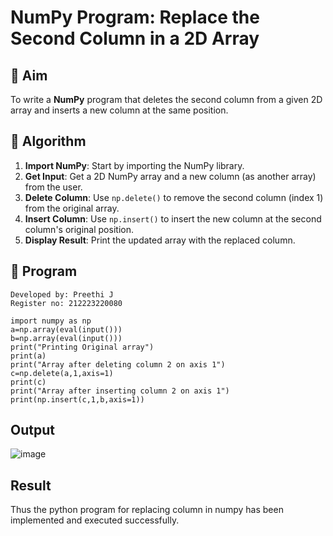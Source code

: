 # NumPy Program: Replace the Second Column in a 2D Array

## 🎯 Aim
To write a **NumPy** program that deletes the second column from a given 2D array and inserts a new column at the same position.

## 🧠 Algorithm
1. **Import NumPy**: Start by importing the NumPy library.
2. **Get Input**: Get a 2D NumPy array and a new column (as another array) from the user.
3. **Delete Column**: Use `np.delete()` to remove the second column (index 1) from the original array.
4. **Insert Column**: Use `np.insert()` to insert the new column at the second column's original position.
5. **Display Result**: Print the updated array with the replaced column.

## 🧾 Program
```
Developed by: Preethi J
Register no: 212223220080
```
``` 
import numpy as np
a=np.array(eval(input()))
b=np.array(eval(input()))
print("Printing Original array") 
print(a) 
print("Array after deleting column 2 on axis 1")
c=np.delete(a,1,axis=1)  
print(c) 
print("Array after inserting column 2 on axis 1") 
print(np.insert(c,1,b,axis=1)) 

```

## Output
![image](https://github.com/user-attachments/assets/6ff2a3a3-6bb7-44fe-b3f3-70de83ae0eff)


## Result
Thus the python program for replacing column in numpy has been implemented and executed successfully. 
